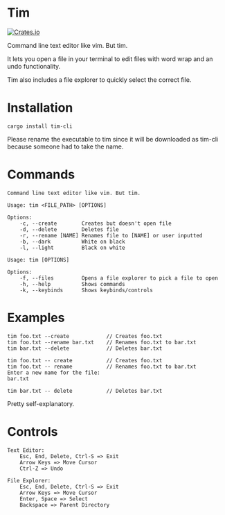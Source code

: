 
# Tim
[![Crates.io](https://img.shields.io/crates/v/tim-cli.svg)](https://crates.io/crates/tim-cli "Package's crates.io page")

Command line text editor like vim. But tim.

It lets you open a file in your terminal to edit files with word wrap and an undo functionality.

Tim also includes a file explorer to quickly select the correct file.

# Installation

```
cargo install tim-cli
```

Please rename the executable to tim since it will be downloaded as tim-cli because someone had to take the name.

# Commands
```
Command line text editor like vim. But tim.

Usage: tim <FILE_PATH> [OPTIONS]

Options:
    -c, --create        Creates but doesn't open file
    -d, --delete        Deletes file
    -r, --rename [NAME] Renames file to [NAME] or user inputted
    -b, --dark          White on black
    -l, --light         Black on white

Usage: tim [OPTIONS]

Options:
    -f, --files         Opens a file explorer to pick a file to open
    -h, --help          Shows commands
    -k, --keybinds      Shows keybinds/controls
```

# Examples
```
tim foo.txt --create            // Creates foo.txt
tim foo.txt --rename bar.txt    // Renames foo.txt to bar.txt
tim bar.txt --delete            // Deletes bar.txt

tim foo.txt -- create           // Creates foo.txt
tim foo.txt -- rename           // Renames foo.txt to bar.txt
Enter a new name for the file:
bar.txt

tim bar.txt -- delete           // Deletes bar.txt
```

Pretty self-explanatory.

# Controls

```
Text Editor:
    Esc, End, Delete, Ctrl-S => Exit
    Arrow Keys => Move Cursor
    Ctrl-Z => Undo

File Explorer:
    Esc, End, Delete, Ctrl-S => Exit
    Arrow Keys => Move Cursor
    Enter, Space => Select
    Backspace => Parent Directory
```
